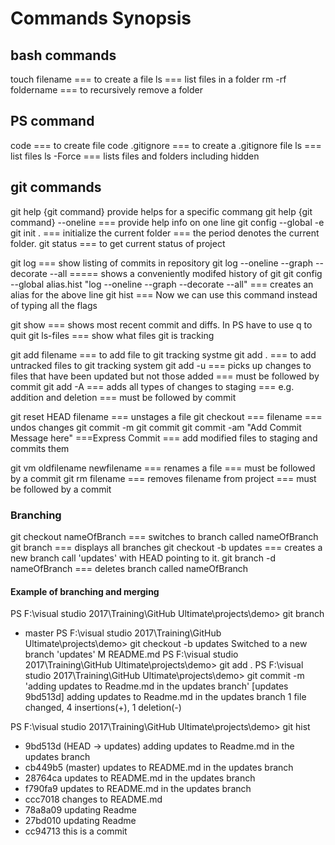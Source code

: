 # Commands Synopsis

## bash commands

touch filename === to create a file
ls === list files in a folder
rm -rf foldername === to recursively remove a folder

## PS command

code === to create file
code .gitignore === to create a .gitignore file
ls === list files
ls -Force === lists files and folders including hidden

## git commands

git help {git command} provide helps for a specific commang
git help {git command} --oneline === provide help info on one line
git config --global -e
git init . === initialize the current folder === the period denotes the current folder.
git status === to get current status of project

git log === show listing of commits in repository
git log --oneline --graph --decorate --all ===== shows a conveniently modifed history of git
git config --global alias.hist "log --oneline --graph --decorate --all"  === creates an alias for the above line
git hist === Now we can use this command instead of typing all the flags

git show === shows most recent commit and diffs.  In PS have to use q to quit
git ls-files === show what files git is tracking

git add filename === to add file to git tracking systme
git add . === to add untracked files to git tracking system
git add -u === picks up changes to files that have been updated but not those added  === must be followed by commit
git add -A === adds all types of changes to staging === e.g. addition and deletion   === must be followed by commit

git reset HEAD filename  === unstages a file
git checkout === filename === undos changes
git commit -m
git commit
git commit -am "Add Commit Message here"  ===Express Commit === add modified files to staging and commits them

git vm oldfilename newfilename === renames a file  === must be followed by a commit
git rm filename === removes filename from project  === must be followed by a commit

### Branching

git checkout nameOfBranch === switches to branch called nameOfBranch
git branch === displays all branches
git checkout -b updates === creates a new branch call 'updates' with HEAD pointing to it.
git branch -d nameOfBranch === deletes branch called nameOfBranch

#### Example of branching and merging

PS F:\visual studio 2017\Training\GitHub Ultimate\projects\demo> git branch
* master
PS F:\visual studio 2017\Training\GitHub Ultimate\projects\demo> git checkout -b updates <!-- created new branch -->
Switched to a new branch 'updates'
M       README.md
PS F:\visual studio 2017\Training\GitHub Ultimate\projects\demo> git add . <!-- added changes to staging -->
PS F:\visual studio 2017\Training\GitHub Ultimate\projects\demo> git commit -m 'adding updates to Readme.md in the updates branch'
[updates 9bd513d] adding updates to Readme.md in the updates branch
 1 file changed, 4 insertions(+), 1 deletion(-)
 <!-- now do git hist to see head points to updates branch -->
PS F:\visual studio 2017\Training\GitHub Ultimate\projects\demo> git hist
* 9bd513d (HEAD -> updates) adding updates to Readme.md in the updates branch
* cb449b5 (master) updates to README.md in the updates branch
* 28764ca updates to README.md in the updates branch
* f790fa9 updates to README.md in the updates branch
* ccc7018 changes to README.md
* 78a8a09 updating Readme
* 27bd010 updating Readme
* cc94713 this is a commit
<!-- now finished with update branch time to merge to master -->
